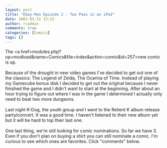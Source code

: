 ```yaml
---
layout: post
title: "Ebay-Man Episode 2 - Two Peas in an iPod"
date: 2003-03-12 13:22
author: rcadmin
comments: true
categories: [Comics]
tags: []
---
```

The <a href=modules.php?op=modload&name=Comics&file=index&action=comic&id=257>new comic</a> is up.
<br />
<br />
Because of the drought in new video games I've decided to get out one of the classics: The Legend of Zelda, The Ocarina of Time. Instead of playing my Gamecube bonus disk I decided to get out the original because I never finished the game and I didn't want to start at the beginning. After about an hour trying to figure out where I was in the game I determined I actually only need to beat two more dungeons.
<br />
<br />
Last night K-Dog, the youth group and I went to the Relient K album release party/concert. It was a good time. I haven't listened to their new album yet but it will be hard to top their last one.
<br />
<br />
One last thing, we're still looking for comic nominations. So far we have 3. Even if you don't plan on buying a shirt you can still nominate a comic. I'm curious to see which ones are favorites. Click "comments" below.
<!--more-->
<img src="/http://dl.bitsmack.com/comics/20030312.gif" alt="" />

